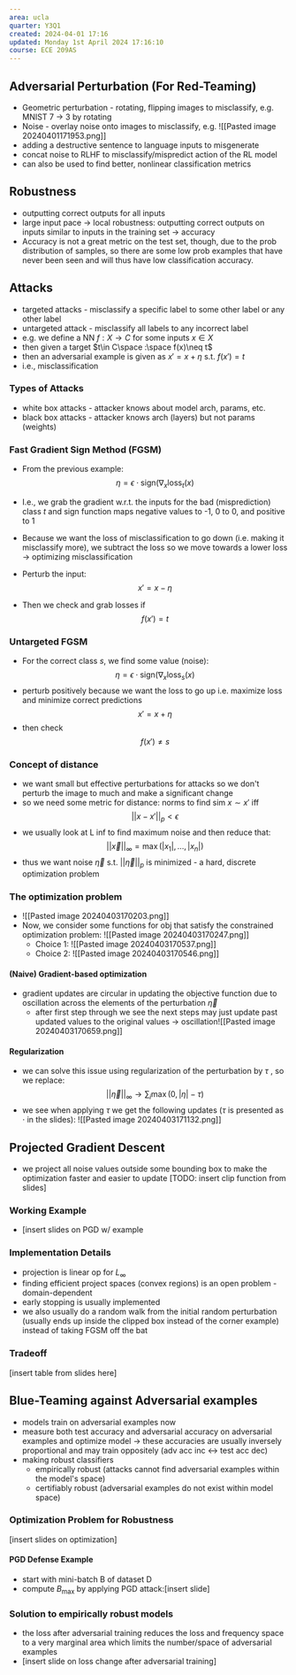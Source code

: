 ```yaml
---
area: ucla
quarter: Y3Q1
created: 2024-04-01 17:16
updated: Monday 1st April 2024 17:16:10
course: ECE 209AS
---
```

## Adversarial Perturbation (For Red-Teaming)
- Geometric perturbation - rotating, flipping images to misclassify, e.g. MNIST 7 -> 3 by rotating
- Noise - overlay noise onto images to misclassify, e.g. ![[Pasted image 20240401171953.png]]
- adding a destructive sentence to language inputs to misgenerate
- concat noise to RLHF to misclassify/mispredict action of the RL model
- can also be used to find better, nonlinear classification metrics
## Robustness
- outputting correct outputs for all inputs
- large input pace -> local robustness: outputting correct outputs on inputs similar to inputs in the training set -> accuracy
- Accuracy is not a great metric on the test set, though, due to the prob distribution of samples, so there are some low prob examples that have never been seen and will thus have low classification accuracy.
## Attacks
- targeted attacks - misclassify a specific label to some other label or any other label
- untargeted attack - misclassify all labels to any incorrect label
- e.g. we define a NN $f:X\to C$ for some inputs $x\in X$
- then given a target $t\in C\space :\space f(x)\neq t$ 
- then an adversarial example is given as $x'=x+\eta$ s.t. $f(x')=t$
- i.e., misclassification
### Types of Attacks
- white box attacks - attacker knows about model arch, params, etc.
- black box attacks - attacker knows arch (layers) but not params (weights)
### Fast Gradient Sign Method (FGSM)
- From the previous example:
$$\eta = \epsilon\cdot\text{sign}(\nabla_x\text{loss}_t(x)$$
- I.e., we grab the gradient w.r.t. the inputs for the bad (misprediction) class $t$ and sign function maps negative values to -1, 0 to 0, and positive to 1
- Because we want the loss of misclassification to go down (i.e. making it misclassify more), we subtract the loss so we move towards a lower loss -> optimizing misclassification
- Perturb the input:
$$x'=x-\eta$$

- Then we check and grab losses if $$f(x')=t$$
### Untargeted FGSM
- For the correct class $s$, we find some value (noise): $$\eta = \epsilon\cdot\text{sign}(\nabla_x\text{loss}_s(x)$$
- perturb positively because we want the loss to go up i.e. maximize loss and minimize correct predictions $$x'=x+\eta$$
- then check $$f(x')\neq s$$
### Concept of distance
- we want small but effective perturbations for attacks so we don't perturb the image to much and make a significant change
- so we need some metric for distance: norms to find sim $x\sim x'$ iff $$||x-x'||_p<\epsilon$$
- we usually look at L inf to find maximum noise and then reduce that: $$||\vec x||_\infty=\max(|x_1|,...,|x_n|)$$
- thus we want noise $\vec\eta$ s.t. $||\vec\eta||_p$ is minimized - a hard, discrete optimization problem
### The optimization problem
- ![[Pasted image 20240403170203.png]]
- Now, we consider some functions for obj that satisfy the constrained optimization problem: ![[Pasted image 20240403170247.png]]
	- Choice 1: ![[Pasted image 20240403170537.png]]
	- Choice 2: ![[Pasted image 20240403170546.png]]
#### (Naive) Gradient-based optimization
- gradient updates are circular in updating the objective function due to oscillation across the elements of the perturbation $\vec\eta$
	- after first step through we see the next steps may just update past updated values to the original values -> oscillation![[Pasted image 20240403170659.png]]
#### Regularization
- we can solve this issue using regularization of the perturbation by $\tau$ , so we replace: $$||\vec\eta||_{\infty}\to\sum_i\max(0,|\eta|-\tau)$$
- we see when applying $\tau$ we get the following updates ($\tau$ is presented as $\cdot$ in the slides): ![[Pasted image 20240403171132.png]]
## Projected Gradient Descent
- we project all noise values outside some bounding box to make the optimization faster and easier to update \[TODO: insert clip function from slides]
### Working Example
- \[insert slides on PGD w/ example
### Implementation Details
- projection is linear op for $L_{\infty}$
- finding efficient project spaces (convex regions) is an open problem - domain-dependent
- early stopping is usually implemented
- we also usually do a random walk from the initial random perturbation (usually ends up inside the clipped box instead of the corner example) instead of taking FGSM off the bat
### Tradeoff
\[insert table from slides here]

## Blue-Teaming against Adversarial examples
- models train on adversarial examples now
- measure both test accuracy and adversarial accuracy on adversarial examples and optimize model -> these accuracies are usually inversely proportional and may train oppositely (adv acc inc <-> test acc dec)
- making robust classifiers
	- empirically robust (attacks cannot find adversarial examples within the model's space)
	- certifiably robust (adversarial examples do not exist within model space)
### Optimization Problem for Robustness
\[insert slides on optimization]
#### PGD Defense Example
- start with mini-batch B of dataset D
- compute $B_\max$ by applying PGD attack:\[insert slide]
### Solution to empirically robust models
- the loss after adversarial training reduces the loss and frequency space to a very marginal area which limits the number/space of adversarial examples
- \[insert slide on loss change after adversarial training]